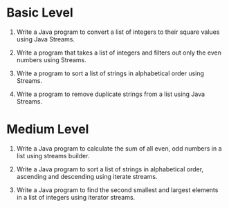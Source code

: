 # Basic Level

1. Write a Java program to convert a list of integers to their square values using Java Streams.

2. Write a program that takes a list of integers and filters out only the even numbers using Streams.

3. Write a program to sort a list of strings in alphabetical order using Streams.

4. Write a program to remove duplicate strings from a list using Java Streams.

# Medium Level

1. Write a Java program to calculate the sum of all even, odd numbers in a list using streams builder.

2. Write a Java program to sort a list of strings in alphabetical order, ascending and descending using iterate streams.

3. Write a Java program to find the second smallest and largest elements in a list of integers using iterator streams.
